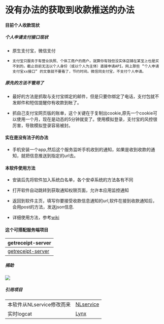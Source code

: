 # 没有办法的获取到收款推送的办法

#### 目前个人收款现状

##### 个人申请支付接口现状

- 原生支付宝，微信支付

- `支付宝只服务于有营业执照、个体工商户的商户。就算你有钱但没实体店铺在某宝上也是买不到的。截止目前无法以个人身份（或以个人为主体）直接申请API。网上那些 “个人申请支付宝xx接口” 的文章就不要看了，节约时间。微信同支付宝，不支付个人申请。`
    
##### 原先的方法不管用了

- 最好的方法是抓取与支付宝绑定的邮件，但是只要你绑定了电话，支付包就不发邮件和短信提醒你有收款到帐了。

- 抓自己支付宝网页版的账单，这个关键在于复制出cookie,原先一个cookie可以使用一个月，现在是动态的5分钟就变了。使用模拟登录，支付宝的风控很厉害，导致模拟登录容易被封。



#### 实在是没有法子的办法

- 手机安装一个app,然后这个服务监听手机收到的通知，如果是收到收款的通知，就把信息推送到指定的url去。

#### 本软件使用方法

- 安装后先将软件加入系统白名单，各个安卓系统的方法各有不同

- 打开软件自动跳转到获取通知权限页面，允许本应用监控通知

- 返回到软件主页，填写你要接受收款信息通知的url,软件在接到收款通知后，会用post的方法，发送json信息.

- 详细使用方法，参考[wiki](https://github.com/WeihuaGu/receiptnotice/wiki)

#### 这个可搭配服务端项目

|getreceipt-server |
|:-|
|[getreceipt-server](https://github.com/WeihuaGu/getreceipt-server)|

##### 捐助
[![](https://img.shields.io/badge/%E6%8D%90%E5%8A%A9-%E6%94%AF%E4%BB%98%E5%AE%9D%7C%E5%BE%AE%E4%BF%A1%7C%E4%BA%91%E9%97%AA%E4%BB%98%7CPayPal-green.svg)](https://weihuagu.github.io/donate)

##### 引用项目
| ||
|-|-|
|本软件从NLservice修改而来| [NLservice](https://github.com/WHD597312/NLservice)|
|实时logcat | [Lynx](https://github.com/pedrovgs/Lynx) |
